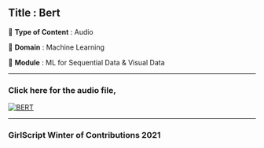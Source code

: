 ## Title : Bert
🔴 **Type of Content** : Audio

🔴 **Domain** : Machine Learning

🔴 **Module** : ML for Sequential Data & Visual Data

*********************************************************************

### Click here for the audio file,

[![BERT](https://github.com/tavneetgill/winter-of-contributing/blob/Machine_Learning/Machine_Learning/ML_For_Sequential_Data_%26_Visual_Data/Assets/BERT.png)](https://drive.google.com/file/d/13CmvhweBVsb_oWJ_MP-Avmo2Aj8FBeUy/view?usp=sharing)


*********************************************************************

### GirlScript Winter of Contributions 2021
